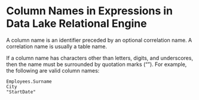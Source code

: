 <!-- loioa4ef65b284f210158147d456676ef6aa -->

# Column Names in Expressions in Data Lake Relational Engine

A column name is an identifier preceded by an optional correlation name. A correlation name is usually a table name.



If a column name has characters other than letters, digits, and underscores, then the name must be surrounded by quotation marks \(“”\). For example, the following are valid column names:

```
Employees.Surname
City
"StartDate"
```

